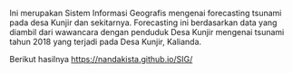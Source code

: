 Ini merupakan Sistem Informasi Geografis mengenai forecasting tsunami pada desa Kunjir dan sekitarnya.
Forecasting ini berdasarkan data yang diambil dari wawancara dengan penduduk Desa Kunjir mengenai tsunami tahun 2018 yang terjadi pada Desa Kunjir, Kalianda.

Berikut hasilnya
https://nandakista.github.io/SIG/
